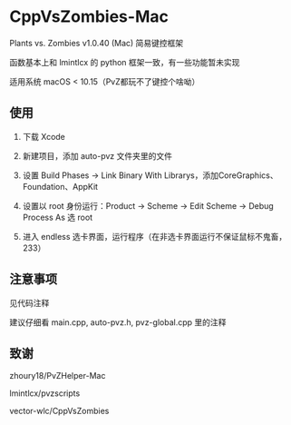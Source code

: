 # CppVsZombies-Mac

Plants vs. Zombies v1.0.40 (Mac) 简易键控框架

函数基本上和 lmintlcx 的 python 框架一致，有一些功能暂未实现

适用系统 macOS < 10.15（PvZ都玩不了键控个啥呦）

## 使用

1. 下载 Xcode

2. 新建项目，添加 auto-pvz 文件夹里的文件

3. 设置 Build Phases -> Link Binary With Librarys，添加CoreGraphics、Foundation、AppKit

4. 设置以 root 身份运行：Product -> Scheme -> Edit Scheme -> Debug Process As 选 root

5. 进入 endless 选卡界面，运行程序（在非选卡界面运行不保证鼠标不鬼畜，233）

## 注意事项

见代码注释

建议仔细看 main.cpp, auto-pvz.h, pvz-global.cpp 里的注释

## 致谢

zhoury18/PvZHelper-Mac

lmintlcx/pvzscripts

vector-wlc/CppVsZombies
